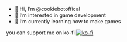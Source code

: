 - 👋 Hi, I’m @cookiebotoffical
- 👀 I’m interested in game development
- 🌱 I’m currently learning how to make games

you can support me on ko-fi
[![ko-fi](https://ko-fi.com/img/githubbutton_sm.svg)](https://ko-fi.com/H2H6AA8BL)
